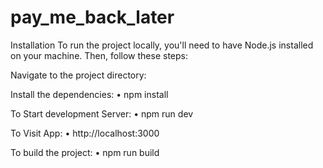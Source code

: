 # pay_me_back_later

Installation
To run the project locally, you'll need to have Node.js installed on your machine. Then, follow these steps:

Navigate to the project directory:

Install the dependencies: 
• npm install

To Start development Server:
• npm run dev

To Visit App:
• http://localhost:3000

To build the project:
• npm run build
